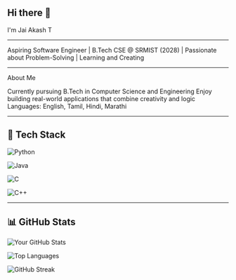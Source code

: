 ## Hi there 👋

I'm Jai Akash T
______________________________________________________________________________________________________________________
Aspiring Software Engineer | B.Tech CSE @ SRMIST (2028) | Passionate about Problem-Solving | Learning and Creating
______________________________________________________________________________________________________________________
About Me

Currently pursuing B.Tech in Computer Science and Engineering
Enjoy building real-world applications that combine creativity and logic
Languages: English, Tamil, Hindi, Marathi
______________________________________________________________________________________________________________________

## 🧰 Tech Stack

![Python](https://img.shields.io/badge/Python-3776AB?style=for-the-badge&logo=python&logoColor=white)

![Java](https://img.shields.io/badge/Java-ED8B00?style=for-the-badge&logo=openjdk&logoColor=white)

![C](https://img.shields.io/badge/C-00599C?style=for-the-badge&logo=c&logoColor=white)

![C++](https://img.shields.io/badge/C++-00599C?style=for-the-badge&logo=cplusplus&logoColor=white)

______________________________________________________________________________________________________________________
## 📊 GitHub Stats

![Your GitHub Stats](https://github-readme-stats.vercel.app/api?username=JaiakashTh&show_icons=true&theme=tokyonight&hide_border=true&count_private=true)

![Top Languages](https://github-readme-stats.vercel.app/api/top-langs/?username=JaiakashT&layout=compact&theme=tokyonight&hide_border=true)

![GitHub Streak](https://github-readme-streak-stats.herokuapp.com/?user=JaiakashT&theme=tokyonight&hide_border=true)




<!--
**JaiakashT/JaiakashT** is a ✨ _special_ ✨ repository because its `README.md` (this file) appears on your GitHub profile.

Here are some ideas to get you started:

- 🔭 I’m currently working on ...
- 🌱 I’m currently learning ...
- 👯 I’m looking to collaborate on ...
- 🤔 I’m looking for help with ...
- 💬 Ask me about ...
- 📫 How to reach me: ...
- 😄 Pronouns: ...
- ⚡ Fun fact: ...
-->

